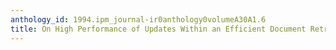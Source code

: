 ```yaml
---
anthology_id: 1994.ipm_journal-ir0anthology0volumeA30A1.6
title: On High Performance of Updates Within an Efficient Document Retrieval System
---
```

